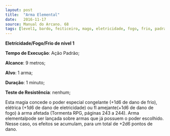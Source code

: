 ```yaml
---
layout: post
title:  "Arma Elemental"
date:   2016-11-17
source: Manual do Arcano. 68
tags: [level1, bardo, feiticeiro, mago, eletricidade, fogo, frio, padrao, metros, objeto, minuto, nenhum]
---
```


**Eletrícidade/Fogo/Frio de nível 1**

**Tempo de Execução**: Ação Padrão;

**Alcance**: 9 metros;

**Alvo**: 1 arma;

**Duração**: 1 minuto;

**Teste de Resistência**:  nenhum;

Esta magia concede o poder especial 
congelante (+1d6 de dano de frio), elétrica
(+1d6 de dano de eletricidade) ou fl amejante(+1d6 de dano de fogo) à arma afetada (Tormenta RPG, páginas 243 a 244). 
Arma elementalpode ser lançada sobre 
armas que já possuem o poder escolhido. 
Nesse caso, os efeitos se acumulam, para 
um total de +2d6 pontos de dano.
